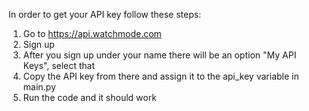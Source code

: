 In order to get your API key follow these steps:

1. Go to https://api.watchmode.com
2. Sign up
3. After you sign up under your name there will be an option "My API Keys", select that
4. Copy the API key from there and assign it to the api_key variable in main.py
5. Run the code and it should work
